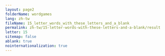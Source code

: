 ```yaml
---
layout: page2
folderName: wordgames
lang: zh-tw
fileName: 15_letter_words_with_these_letters_and_a_blank
permalink: zh-tw/15-letter-words-with-these-letters-and-a-blank/result
letter: 15
sitemap: false
ablank: true
nointernationalization: true
---
```

